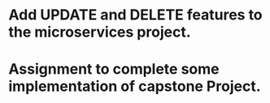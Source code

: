 # Add UPDATE and DELETE features to the microservices project.
# Assignment to complete some implementation of capstone Project.